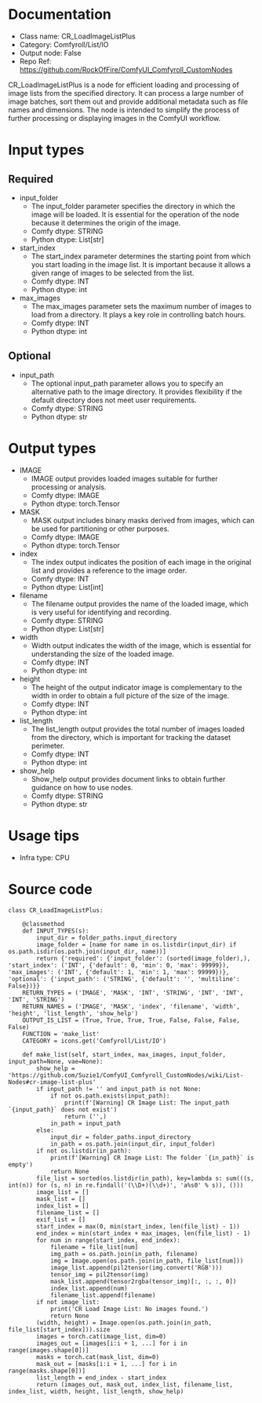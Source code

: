 # Documentation
- Class name: CR_LoadImageListPlus
- Category: Comfyroll/List/IO
- Output node: False
- Repo Ref: https://github.com/RockOfFire/ComfyUI_Comfyroll_CustomNodes

CR_LoadImageListPlus is a node for efficient loading and processing of image lists from the specified directory. It can process a large number of image batches, sort them out and provide additional metadata such as file names and dimensions. The node is intended to simplify the process of further processing or displaying images in the ComfyUI workflow.

# Input types
## Required
- input_folder
    - The input_folder parameter specifies the directory in which the image will be loaded. It is essential for the operation of the node because it determines the origin of the image.
    - Comfy dtype: STRING
    - Python dtype: List[str]
- start_index
    - The start_index parameter determines the starting point from which you start loading in the image list. It is important because it allows a given range of images to be selected from the list.
    - Comfy dtype: INT
    - Python dtype: int
- max_images
    - The max_images parameter sets the maximum number of images to load from a directory. It plays a key role in controlling batch hours.
    - Comfy dtype: INT
    - Python dtype: int
## Optional
- input_path
    - The optional input_path parameter allows you to specify an alternative path to the image directory. It provides flexibility if the default directory does not meet user requirements.
    - Comfy dtype: STRING
    - Python dtype: str

# Output types
- IMAGE
    - IMAGE output provides loaded images suitable for further processing or analysis.
    - Comfy dtype: IMAGE
    - Python dtype: torch.Tensor
- MASK
    - MASK output includes binary masks derived from images, which can be used for partitioning or other purposes.
    - Comfy dtype: IMAGE
    - Python dtype: torch.Tensor
- index
    - The index output indicates the position of each image in the original list and provides a reference to the image order.
    - Comfy dtype: INT
    - Python dtype: List[int]
- filename
    - The filename output provides the name of the loaded image, which is very useful for identifying and recording.
    - Comfy dtype: STRING
    - Python dtype: List[str]
- width
    - Width output indicates the width of the image, which is essential for understanding the size of the loaded image.
    - Comfy dtype: INT
    - Python dtype: int
- height
    - The height of the output indicator image is complementary to the width in order to obtain a full picture of the size of the image.
    - Comfy dtype: INT
    - Python dtype: int
- list_length
    - The list_length output provides the total number of images loaded from the directory, which is important for tracking the dataset perimeter.
    - Comfy dtype: INT
    - Python dtype: int
- show_help
    - Show_help output provides document links to obtain further guidance on how to use nodes.
    - Comfy dtype: STRING
    - Python dtype: str

# Usage tips
- Infra type: CPU

# Source code
```
class CR_LoadImageListPlus:

    @classmethod
    def INPUT_TYPES(s):
        input_dir = folder_paths.input_directory
        image_folder = [name for name in os.listdir(input_dir) if os.path.isdir(os.path.join(input_dir, name))]
        return {'required': {'input_folder': (sorted(image_folder),), 'start_index': ('INT', {'default': 0, 'min': 0, 'max': 99999}), 'max_images': ('INT', {'default': 1, 'min': 1, 'max': 99999})}, 'optional': {'input_path': ('STRING', {'default': '', 'multiline': False})}}
    RETURN_TYPES = ('IMAGE', 'MASK', 'INT', 'STRING', 'INT', 'INT', 'INT', 'STRING')
    RETURN_NAMES = ('IMAGE', 'MASK', 'index', 'filename', 'width', 'height', 'list_length', 'show_help')
    OUTPUT_IS_LIST = (True, True, True, True, False, False, False, False)
    FUNCTION = 'make_list'
    CATEGORY = icons.get('Comfyroll/List/IO')

    def make_list(self, start_index, max_images, input_folder, input_path=None, vae=None):
        show_help = 'https://github.com/Suzie1/ComfyUI_Comfyroll_CustomNodes/wiki/List-Nodes#cr-image-list-plus'
        if input_path != '' and input_path is not None:
            if not os.path.exists(input_path):
                print(f'[Warning] CR Image List: The input_path `{input_path}` does not exist')
                return ('',)
            in_path = input_path
        else:
            input_dir = folder_paths.input_directory
            in_path = os.path.join(input_dir, input_folder)
        if not os.listdir(in_path):
            print(f'[Warning] CR Image List: The folder `{in_path}` is empty')
            return None
        file_list = sorted(os.listdir(in_path), key=lambda s: sum(((s, int(n)) for (s, n) in re.findall('(\\D+)(\\d+)', 'a%s0' % s)), ()))
        image_list = []
        mask_list = []
        index_list = []
        filename_list = []
        exif_list = []
        start_index = max(0, min(start_index, len(file_list) - 1))
        end_index = min(start_index + max_images, len(file_list) - 1)
        for num in range(start_index, end_index):
            filename = file_list[num]
            img_path = os.path.join(in_path, filename)
            img = Image.open(os.path.join(in_path, file_list[num]))
            image_list.append(pil2tensor(img.convert('RGB')))
            tensor_img = pil2tensor(img)
            mask_list.append(tensor2rgba(tensor_img)[:, :, :, 0])
            index_list.append(num)
            filename_list.append(filename)
        if not image_list:
            print('CR Load Image List: No images found.')
            return None
        (width, height) = Image.open(os.path.join(in_path, file_list[start_index])).size
        images = torch.cat(image_list, dim=0)
        images_out = [images[i:i + 1, ...] for i in range(images.shape[0])]
        masks = torch.cat(mask_list, dim=0)
        mask_out = [masks[i:i + 1, ...] for i in range(masks.shape[0])]
        list_length = end_index - start_index
        return (images_out, mask_out, index_list, filename_list, index_list, width, height, list_length, show_help)
```